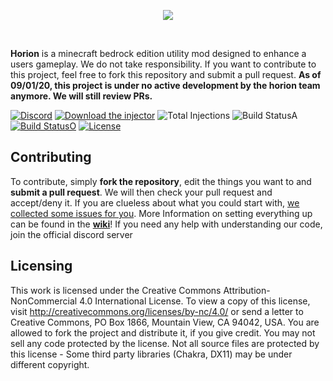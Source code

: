 <p align="center">
  <img src="https://raw.githubusercontent.com/horionclient/Horion/master/.github/horion-banner.png"/>
</p>
<br/>

**Horion** is a minecraft bedrock edition utility mod designed to enhance a users gameplay. We do not take responsibility.
If you want to contribute to this project, feel free to fork this repository and submit a pull request.
**As of 09/01/20, this project is under no active development by the horion team anymore. We will still review PRs.**

[![Discord](https://img.shields.io/discord/732833913705201736?label=chat&logo=discord&logoColor=white&style=for-the-badge)](https://discord.gg/pS3pKkQ)
[![Download the injector](https://img.shields.io/badge/download-injector-brightgreen?style=for-the-badge "Download the injector")](https://horionbeta.club/injector "Download the injector")
![Total Injections](https://img.shields.io/github/downloads/Horionclient/Horion-Releases/total?label=Total%20Injections&style=for-the-badge)
![Build StatusA](https://github.com/N0tExisting/Horion/workflows/Horion-MSBuild/badge.svg?branch=Custom-Horion)
[![Build StatusO](https://img.shields.io/azure-devops/build/horionclient/Horion/2?label=dev%20release&style=for-the-badge)](https://dev.azure.com/horionclient/Horion/_build/latest?definitionId=2&branchName=master)
[![License](https://i.creativecommons.org/l/by-nc/4.0/88x31.png)](https://creativecommons.org/licenses/by-nc/4.0/)

## Contributing
To contribute, simply **fork the repository**, edit the things you want to and **submit a pull request**.
We will then check your pull request and accept/deny it.
If you are clueless about what you could start with, [we collected some issues for you](https://github.com/horionclient/Horion/contribute).
More Information on setting everything up can be found in the **[wiki](https://github.com/horionclient/Horion/wiki "wiki")**!
If you need any help with understanding our code, join the official discord server

## Licensing
This work is licensed under the Creative Commons Attribution-NonCommercial 4.0 International License. To view a copy of this license, visit http://creativecommons.org/licenses/by-nc/4.0/ or send a letter to Creative Commons, PO Box 1866, Mountain View, CA 94042, USA.
You are allowed to fork the project and distribute it, if you give credit. You may not sell any code protected by the license.
Not all source files are protected by this license - Some third party libraries (Chakra, DX11) may be under different copyright.
